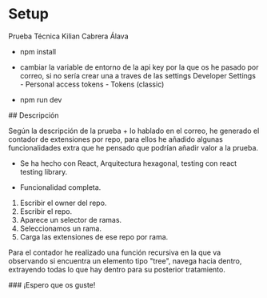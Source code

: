 # Setup

Prueba Técnica Kilian Cabrera Álava

- npm install
- cambiar la variable de entorno de la api key por la que os he pasado por correo, si no sería crear una a traves de las settings Developer Settings - Personal access tokens - Tokens (classic)

- npm run dev

## Descripción

Según la descripción de la prueba + lo hablado en el correo, he generado el contador de extensiones por repo, para ellos he añadido algunas funcionalidades extra que he pensado que podrían añadir valor a la prueba.

- Se ha hecho con React, Arquitectura hexagonal, testing con react testing library.

- Funcionalidad completa.

1. Escribir el owner del repo.
2. Escribir el repo.
3. Aparece un selector de ramas.
4. Seleccionamos un rama.
5. Carga las extensiones de ese repo por rama.

Para el contador he realizado una función recursiva en la que va observando si encuentra un elemento tipo "tree", navega hacia dentro, extrayendo todas lo que hay dentro para su posterior tratamiento.

### ¡Espero que os guste!
